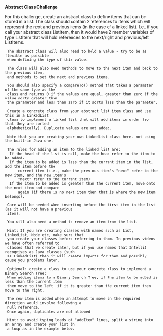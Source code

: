 **Abstract Class Challenge**

For this challenge, create an abstract class to define items that can be stored in a list.
The class should contain 2 references to items which will represent the next and previous
items (in the case of a linked list).
I.e., if you call your abstract class ListItem, then it would have 2 member variables of
type ListItem that will hold references to the next/right and previous/left ListItems.

     The abstract class will also need to hold a value - try to be as flexible as possible
     when defining the type of this value.

     The class will also need methods to move to the next item and back to the previous item,
     and methods to set the next and previous items.

     You should also specify a compareTo() method that takes a parameter of the same type as the
     class and returns 0 if the values are equal, greater than zero if the value sorts greater than
     the parameter and less than zero if it sorts less than the parameter.

     Create a concrete class from your abstract list item class and use this in a LinkedList
     class to implement a linked list that will add items in order (so that they are sorted
     alphabetically). Duplicate values are not added.

     Note that you are creating your own LinkedList class here, not using the built-in Java one..

     The rules for adding an item to the linked list are:
      If the head of the list is null, make the head refer to the item to be added.
      If the item to be added is less than the current item in the list, add the item before the
          current item (i.e., make the previous item's "next" refer to the new item, and the new item's
          "next" refer to the current item).
      If the item to be added is greater than the current item, move onto the next item and compare
          again (if there is no next item then that is where the new item belongs).

     Care will be needed when inserting before the first item in the list (as it will not have a previous
     item).

     You will also need a method to remove an item from the list.

     Hint: If you are creating classes with names such as List, LinkedList, Node etc, make sure that
     you create your classes before referring to them. In previous videos we have often referred to
     classes that we create later, but if you use names that IntelliJ recognises as Java classes (such
     as LinkedList) then it will create imports for them and possibly cause you problems later.

     Optional: create a class to use your concrete class to implement a Binary Search Tree:
     When adding items to a Binary Search Tree, if the item to be added is less than the current item
     then move to the left, if it is greater than the current item then move to the right.

     The new item is added when an attempt to move in the required direction would involve following a
     null reference.
     Once again, duplicates are not allowed.

     Hint: to avoid typing loads of "addItem" lines, split a string into an array and create your list in
     a loop as in the example below.
